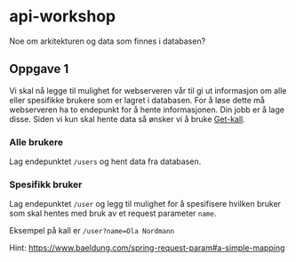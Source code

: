# api-workshop

Noe om arkitekturen og data som finnes i databasen?

## Oppgave 1
Vi skal nå legge til mulighet for webserveren vår til gi ut informasjon om alle eller spesifikke brukere som er lagret i databasen. 
For å løse dette må webserveren ha to endepunkt for å hente informasjonen. Din jobb er å lage disse.
Siden vi kun skal hente data så ønsker vi å bruke [Get-kall](https://developer.mozilla.org/en-US/docs/Web/HTTP/Methods/GET).

### Alle brukere
Lag endepunktet `/users` og hent data fra databasen.

### Spesifikk bruker
Lag endepunktet `/user` og legg til mulighet for å spesifisere hvilken bruker som skal hentes med bruk av et request parameter `name`.

Eksempel på kall er `/user?name=Ola Nordmann`

Hint: https://www.baeldung.com/spring-request-param#a-simple-mapping